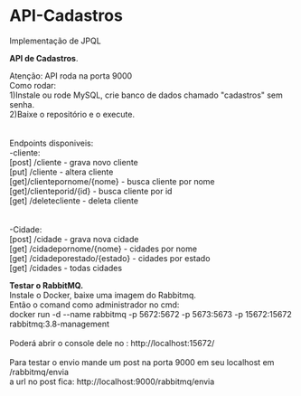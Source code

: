 # API-Cadastros
 Implementação de JPQL
 

<p align="left">
<strong> API de Cadastros</strong>.
<p>
<p align="left">  
Atenção: API roda na porta 9000 </br>
Como rodar:  </br>
1)Instale ou rode MySQL, crie banco de dados chamado "cadastros" sem senha. </br>
2)Baixe o repositório e o execute. </br>
</br></br>
Endpoints disponiveis: </br>
-cliente: </br>
[post] /cliente - grava novo cliente </br>
[put] /cliente - altera cliente </br>
[get]/clientepornome/{nome}   - busca cliente por nome </br> 
[get]/clienteporid/{id}  - busca cliente por id  </br>
[get] /deletecliente  - deleta cliente </br>
</br></br>
-Cidade: </br> 
[post] /cidade - grava nova cidade </br>
[get] /cidadepornome/{nome} - cidades por nome  </br>
[get] /cidadeporestado/{estado} - cidades por estado  </br>
[get] /cidades - todas cidades  </br>
</p>

<p align="left"> 
<strong>Testar o RabbitMQ.  </strong></br>
Instale o Docker, baixe uma imagem do Rabbitmq.</br>
Então o comand como administrador no cmd: </br>
docker run -d --name rabbitmq -p 5672:5672 -p 5673:5673 -p 15672:15672 rabbitmq:3.8-management   </br>
</br>
Poderá abrir o console dele no :  http://localhost:15672/ </br>
</br>
Para testar o envio mande um post na porta 9000 em seu localhost em /rabbitmq/envia</br>
a url no post fica: http://localhost:9000/rabbitmq/envia</br>

 <p align="left"> 
